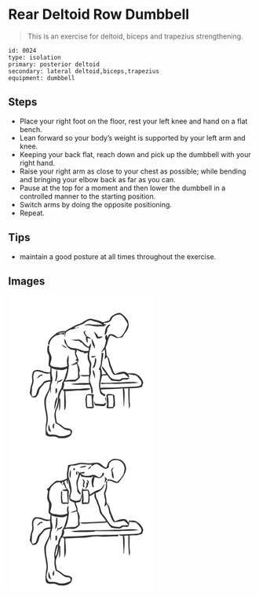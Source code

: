 # Rear Deltoid Row Dumbbell
> This is an exercise for deltoid, biceps and trapezius strengthening.

``` 
id: 0024 
type: isolation 
primary: posterior deltoid 
secondary: lateral deltoid,biceps,trapezius 
equipment: dumbbell 
``` 

## Steps

 - Place your right foot on the floor, rest your left knee and hand on a flat bench.
 - Lean forward so your body’s weight is supported by your left arm and knee.
 - Keeping your back flat, reach down and pick up the dumbbell with your right hand.
 - Raise your right arm as close to your chest as possible; while bending and bringing your elbow back as far as you can.
 - Pause at the top for a moment and then lower the dumbbell in a controlled manner to the starting position.
 - Switch arms by doing the opposite positioning.
 - Repeat.

## Tips

 - maintain a good posture at all times throughout the exercise.

## Images

<svg width="296" height="300" viewBox="0 0 222 225" xmlns="http://www.w3.org/2000/svg">
  <g fill="#FFF">
    <path d="M0 0h222v225H0V0m157.37 32.27c-1.49 1.67-1.81 4.09-3.31 5.74-3.15.83-6.29 1.74-9.34 2.91-5.48-3.19-11.88-3.99-17.92-5.6-5.78-.59-10.08 4.06-14.89 6.44-3.58 2.1-7.84 2.5-11.36 4.7-4.41 2.67-9.28 4.59-13.42 7.71-4.41.15-9.26-.07-12.88 2.92-5.57 4.48-12.95 8.8-13.35 16.8.73.62 1.46 1.24 2.18 1.88-.41-6.7 4.67-11.56 9.83-14.83 2.48-.66 5.1-.97 7.3-2.43 1.61.4 3.22.81 4.83 1.23.2-.85.59-2.54.78-3.39-3.2 1.07-6.51 1.83-9.88 1.13 3.39-1.22 7-1.23 10.55-1.39l-.53 8.44 1.52-5.73c.06-4.48 4.82-5.31 7.88-7.1 3.57.35 6.67-1.59 9.84-2.87-1.66-.11-3.33-.21-5-.28 4.6-1.91 9.35-3.4 13.98-5.21 3.27-1.7 5.75-4.87 9.58-5.48 2.82-1.14 5.38 1.03 8.08 1.55 4.44.95 8.84 2.39 12.43 5.28-6.32-.69-12.75.45-18.98-1-3.39-.83-6.75.6-9.93 1.62 3.83.34 7.77-.61 11.52.46 5.88 1.96 12.15 1.01 18.22 1.07 2.3.14 3.62-1.84 4.95-3.36-.9.08-2.71.24-3.61.33l-.21-2.16c4.07-.55 9.74-.41 11.43-5.05 2.04-5.1 7.88-8.34 13.28-7.68 4.92 1.65 6.87 6.78 9.74 10.62.87 1.63 2.44 3.47 1.6 5.42-1.74 4.75-3.49 9.57-6.57 13.64-1.55 2.82-4.57 4.76-7.74 5.08-2.63-.83-4.57-2.91-6.95-4.19-1.74-.41-3.51-.58-5.27-.85-1.01.79-2.02 1.59-3.03 2.38-.02.87-.04 2.6-.06 3.47-.95-1.7-1.87-3.41-2.75-5.14-2.43 2.47-2.02 6.38-.28 9.13-.63 3.15-1.34 6.3-2.32 9.36-1.52 3.11-3.81 5.77-5.14 8.97 1.95-1.36 3.49-3.17 5.03-4.96 1.7 5.11.86 10.38-.03 15.53 1.31-1.13 2.48-2.4 3.78-3.54 2.66 4.27 2.38 9.41 3.9 14.03 2.36 4.33 2.94 9.62 6.66 13.14 5.24-.3 10.34-1.14 15.48-2.14 2.48 2.08 5.07 4.04 7.32 6.39 1.12-1.98-.07-3.7-1.09-5.38 3.83 1.02 7.77 1.32 11.7 1.75 2.66 1.42 4.3 4.07 6.2 6.3 1.29 1.8 3.06 3.74 2.44 6.14.1 2.86-3.11 4.29-5.53 4.46-8.97.76-17.98.98-26.97 1.28-10.04 1.22-20.18.33-30.26.94-.83-6.07 1.12-11.95 2.45-17.78.56-.46 1.13-.91 1.69-1.36 2.05.55 4.13.11 6.14-.3 2.19 2.84 4.29 5.75 6.69 8.42 3.74.4 7.49.74 11.23 1.14 3.06.65 4.89-3.05 7.91-2.72 3.1.15 6.77.67 8.49-2.68-3.52.34-7.04.38-10.57.48-2.2.11-3.54 2.78-5.77 2.51-4.14-.6-8.81-.18-12.22-3.04-4.96-5.76-8.31-12.72-13.79-18.07-.07 5.07 4.37 8.27 6.72 12.33-2.23.24-4.47.44-6.68.8.24-3.52-.25-7.05-1.62-10.3.54-1.71 1.47-3.31 1.64-5.12.54-5.84 2.24-11.52 2.3-17.42-.86-.01-1.71-.03-2.56-.04-.09 4.86-.86 9.67-1.14 14.52-.07 3.51-1.79 6.67-3.03 9.87-.26 1.16.61 1.71 1.6 2.13.63 5.61.18 11.27-.97 16.79-1.31 5.68-.16 11.49 1.17 17.05.73 2.92 4.15 3.66 6.24 5.4 1.94 1.42 2.3-3.16.18-3.08-3.24-.87-4.7-4.04-5.82-6.89 11.36-.75 22.77-.54 34.1-1.8.61 8.54.69 17.11 1.28 25.65-.4.78-.79 1.57-1.19 2.35l1.85-1.61c.13-8.76 1.99-17.67-.11-26.31 2.21-.1 4.43-.2 6.65-.32-.32 10.46.27 20.94 1.13 31.36.67-1.83 1.5-3.71 1.33-5.69-1.07-8.54-.47-17.15-.63-25.72 6.42-.07 12.98.01 19.1-2.24.64-2.12 1.14-4.28 1.88-6.37-1.81-6.16-6.6-11.44-12.68-13.57-3.77-.77-7.67-.34-11.5-.37-2.11-1.69-4.62-3.06-7.43-2.5-3.95.75-8.02 1.55-11.6 3.48-2.82-3.36-3.57-7.77-5.52-11.6-1.65-3.52-2.3-7.38-3.37-11.09-.94-2.14-2.73-3.77-4.07-5.66.02-4.13-.61-8.23-1.42-12.27 3.42-5.76 3-13.01 7.24-18.4 3.38.28 6.05 2.42 9.01 3.81 3.23.43 6.47-.39 9.61-1.11 2.93-5.99 8.8-10.69 9.42-17.63 0-2.43-.41-4.89-.96-7.24-3.08-4.88-6.9-9.63-12.28-12.02-5.23-.46-9.62 2.77-13.55 5.75m-5.96 14.15c-3.93 3.67-2.97 9.51-4.32 14.26.49-.5 1.47-1.52 1.96-2.03 2-2.19 2.41-5.16 2.3-8.01 1.54-2.26 3.33-4.33 4.95-6.53-1.97-.04-3.67.85-4.89 2.31m-45.17 1.83c.14 3.38 2.93-1.63 0 0m8.86 6.56c.29 2.79 1.5 5.31 3.61 7.17-.06 3.64.25 7.54 2.58 10.51.29-2.69.17-5.4-.07-8.08 1.84.71 3.75 1.27 5.75 1.27-2.02-1.44-4.24-2.56-6.52-3.54.61-.59 1.24-1.17 1.87-1.75l-2.98 2.21 1.06-4.04c-.42.72-.83 1.45-1.26 2.17-.72-1.64-1.51-3.25-2.37-4.83.94-.64 1.87-1.28 2.81-1.92-1.5.26-2.99.54-4.48.83m15.89-.08c1.43 3.57 2.62 7.33 4.83 10.52 3.08.52 6.48-.35 8.69-2.63-2.21-.47-4.42-.29-6.47.65-1.7-3.34-4.01-6.31-7.05-8.54M95.03 66.62c4.07 1.81 8.45 2.74 12.92 2.18.96.85 1.91 1.72 2.86 2.59.46.12 1.36.34 1.82.46 2.76 3.72 6.18 7.3 10.97 8.14-.31 1.5-.63 3.01-.93 4.52-2.52-.08-5.05.31-7.55-.05-5.21-1.96-10.48-4.14-16.11-4.4-2.62 0-5.07-1.09-7.03-2.79-3.82-2.69-2.59-8.39-6.35-11.23.22 2.51.04 5.4 1.67 7.53 2.07 2.65 3.52 5.98 6.6 7.64 2.45 2.02 5.81 1.42 8.67 2.37-1.75 4.43.52 8.68 2.31 12.65-.73.94-1.45 1.89-2.18 2.83 1 .24 3 .73 4 .97-3.51 2.78-7.62 4.59-11.72 6.3 3.43.1 6.86-.63 9.9-2.24 2.19 6.95 2.15 14.23 1.84 21.44-1.71 1.26-3.41 2.97-5.72 2.85-4.67.08-9.4-.05-13.97 1.14 4.31-6.69 4.58-14.88 5.74-22.51-1.4-5.24.31-10.63-.74-15.9-2.65 5.02-2.88 10.9-1.41 16.31a23.991 23.991 0 0 1-15.53 1.92c-3.75-.82-9.17-.06-10.98-4.3.64-3.7 2.49-7.23 2.09-11.07-.49-3.28-2.66-5.99-3.42-9.19-.76-2.66-.4-5.46-.02-8.15-1.12-.42-2.27-.74-3.42-1.07l1.15.57c-.97 4.22-1.62 8.9.58 12.86 3.04 5.44.25 11.69.6 17.5.78 1.3 1.99 2.27 3.06 3.33-.31 2.54-.58 5.08-.87 7.62-3.7-.54-7.58-.41-10.98-2.19-4.41-1.74-10.44-3.26-14.33.25-2.82 3.89-2.23 9.03-1.82 13.53.35 3.16-1.15 6.05-1.99 8.99-1.18 3.6-.98 7.45-1.88 11.1 1.34 2.21 2.71 4.41 4.12 6.58 1.66-.13 3.32-.22 4.98-.24 2.52-2.19 4.4-5.04 4.93-8.38.68-5.61 5.61-8.96 8.61-13.3 2.83-1.57 5.87-2.76 9.16-2.61a71.1 71.1 0 0 0-2.08 10.73c-2.1 5.53-5.92 10.32-7.19 16.19-1.72 13.04 5.51 25.86 2.24 38.82-.66 5.11-.53 10.3-.24 15.44 5.09 5.49 13.28.34 18.81 4.95 7.09 1.09 15.6.97 20.41-5.25.33-2.36 2.29-5.78-.49-7.37-3.31-2.91-8.32-1.34-11.66-4.11-3.14-2.52-6.42-4.89-10.08-6.63-1.11-6.07-2.69-12.24-1-18.37 2.94-4.73 4.09-10.21 4.2-15.72.23 4.1.14 8.21.29 12.32-.13 1.39-.23 2.79-.27 4.18 3.41-5.74 1.39-12.72 2.09-19.04l-1.54.17c-.01-4.54 1.64-8.91 3.33-13.07.49-.15 1.46-.47 1.95-.63 1.26-3.81 3.07-7.72 1.41-11.75 5.28-1.63 10.92-.38 16.33-.97 3.56-.42 5.85-3.48 8.23-5.83-.03-.85-.1-2.57-.13-3.43-1.13-2.28-.73-4.8.13-7.1-.14-4.05-1.79-7.77-3.67-11.28.65-1.52 1.31-3.03 1.99-4.53-1.4-3.65-2.77-7.31-4.24-10.93.62-1.7 1.2-3.42 1.74-5.15 2.92 1.92 6.09 3.48 9.64 3.68l1.83 1.92c1.71-.45 3.4-.92 5.1-1.39-.42 4.26-1.02 8.83.91 12.84.83 2.26 2.74 4.42 1.83 6.97-1.4 4.71-.64 9.59-.56 14.41-4.81-.03-9.63.02-14.44.3 4.15 2.84 9.27 1.77 13.94 1.49-.38 3.48-.08 6.98.33 10.45-9.39-.01-18.8.13-28.12 1.42 4.58 1.81 9.54 1.04 14.34 1.23 4.65.11 9.33.29 13.94-.44 1.75 2.8 2.72 5.95 2.74 9.27.4 1.63-.08 4.55 2.14 4.89 1.74-6.85-2.29-13.48-4.17-19.92-.42-5.4 2.71-10.53 1.6-15.94-.46-3.7 1.14-7.31.74-11.01-.92-2.63-2.85-4.91-2.92-7.81-1.47-7.68 2.2-14.92 2.89-22.44-1.58 1.61-2.81 3.5-3.91 5.46-6.09-2.27-8.47-9.25-14.67-11.31-4.46.01-8.97.95-13.37-.26m32.78-.78c-.61 5.35 1.34 10.91 4.79 14.98.3-5.43-2.44-10.3-4.79-14.98m-46.19 8.93c2.16 2.86 5.12 5.03 8.79 5.35-2.94-1.77-5.48-4.25-8.79-5.35m45.7 19.61c2.59.44 5.06-.45 7.26-1.75-2.39-.22-4.79-.17-7.16-.47-.03.55-.07 1.66-.1 2.22m.95 16.98c1.22-.66 2.44-1.33 3.64-2.03 1.53-3.99 3.22-8.18 2.75-12.55-.42-.42-1.25-1.27-1.67-1.7-.77 5.66-1.31 11.48-4.72 16.28m1.2 1.51c-1.21 4.98 2.05 9.32 3 14.04.57-4.93-.19-9.87-3-14.04m12.38 20.02l.03 2.33c10.63-1.23 21.39.13 32.05-.74 8.54-.62 17.23 0 25.65-1.56-12.03-2.41-24.27-.19-36.4-.09-7.09.23-14.27 1.09-21.33.06m-35.86 9.66c-7.31.28-14.63.57-21.95.27.01.78.02 1.57.05 2.35.38.32 1.15.94 1.53 1.26.03 9.52-.17 19.04.16 28.56.5-.64 1.01-1.28 1.52-1.92 1.9-9.05-.04-18.16.11-27.27 8.22.29 16.35-1.35 24.56-.88 4.8-.69 10.38.5 14.26-3.12-6.74-1.41-13.48.89-20.24.75m44.92 8.03c-.3.95-.59 1.9-.88 2.86.99 4.08.47 8.32 1.18 12.44-.65 1.98-.83 4.07-.68 6.14 3.25.01 6.5.02 9.75 0 .97-1.28 1.94-2.57 2.93-3.85.19-5.43-.52-10.83-.88-16.24-3.45-2.04-7.59-1.75-11.42-1.35m-30.69.46c-3.35 4.66-1.87 10.68-1.53 15.97.06 1.97.58 5.27 3.24 5.02 2.85-.32 6.62 1.02 8.84-1.02-.01-4.32-.8-8.67-.98-13.01.37-2.35.89-4.69.91-7.09-3.45-.2-7.22-1.24-10.48.13m28.06 3.96c-.48 2.74.93 5.33 1.74 7.86-.45-2.48.32-5.99-1.74-7.86m-17.31 5.36c.45 2.61-.07 7.11 3.52 7.59 3.88.17 7.75.98 11.63.75 2.82-.22 2.89-3.93 4.24-5.73-2.23.94-4.18 3.23-6.81 2.82-3.53-.37-7.1-.4-10.6-.99-.75-1.44-1.31-2.96-1.98-4.44z"/>
    <path d="M80.97 113.63c3.27.37 6.21-1.19 9.08-2.49-.34 5.15-2.45 9.9-3.79 14.82-.67 2.9-2.82 5.11-3.82 7.84-.45 3.18-.38 6.62-2.38 9.33-2.69 3.81-4.25 8.49-3.87 13.17-.21 6.28-1.46 12.56-4.04 18.31l-.31-.58c-.31 3.62-1.72 7.18-1.18 10.85.43 3.42 1.25 6.77 1.87 10.16 4.85 1.98 8.55 5.75 12.81 8.65 2.8 2.08 6.44 1.5 9.62 2.53.12 1.13.37 3.4.49 4.54-6.16 3.54-14.19 5.67-20.89 2.34-3.81-1.18-7.89-.89-11.83-.86-2.55-2.03-3.99-5.1-4.39-8.29.1-2.65.91-5.2 1.36-7.8 3.3-12.97-4.3-25.76-1.7-38.77 1.58-5.08 4.01-9.85 6.34-14.62.06 2.22.23 4.44.52 6.64 1.06-2.68.23-5.57.26-8.36-.51-5.57 3.82-10.48 2.26-16.09-1.36-4.67-1.17-9.54-1.31-14.34 4.67 2.15 9.85 2.63 14.9 3.02m-7.36-.27c-.84 5.73-.21 11.64-2.08 17.23l1.65.16c1.03-3.15 2.07-6.38 1.98-9.74-.04-2.61.44-5.58-1.55-7.65m2.92 17.29c-.14-.42-.43-1.27-.57-1.69-.67 2.45-1.37 4.89-1.79 7.4.87-1.55 1.63-3.17 2.56-4.69 3.08.94 5.03-1.84 6.64-3.9-2.4.68-4.58 1.88-6.84 2.88m-4.23 11.19c-.13 2.64-.04 5.28.25 7.9 2.98-1.84 2.34-5.2 1.94-8.16-.55.07-1.64.2-2.19.26m-1.84 31.57c1.38-1.46 1.64-3.44 2.09-5.28.83-4.65 2.92-9.03 2.94-13.81-4.53 5.08-4.64 12.66-5.03 19.09m-1.16 30.06c.88-2.83 1.16-5.8.98-8.75-2.6 2.27-3.44 6.03-.98 8.75m-7.44-6.89c-.38 2.66-.67 5.39-.33 8.09.34 2.25 2.88 2.77 4.56 3.7-2.66-3.49-2.37-7.98-4.23-11.79z"/>
    <path d="M40.14 116.69c7.98-3.94 15.63 5.15 23.68 1.79.24 3.52.66 7.03.84 10.56-3.73-.22-7.33.7-10.5 2.64-2.07 4.25-6.4 6.69-8.81 10.67-1.47 3.23-1.8 6.87-3.47 10.04-1.51.62-3.03 1.24-4.54 1.87-2.99-4.3-.45-9.3-1.04-14.05 1.12-4.33 3.28-8.65 2.26-13.25-.92-3.54.24-7.02 1.58-10.27m3.65 10.13c2.2-1.3 4.21-2.88 6.07-4.62.64.01 1.91.05 2.55.07-.02-.45-.07-1.37-.1-1.83-4.1-.19-6.77 3.09-8.52 6.38zM120.85 152.02c2.15.08 4.29.2 6.44.33.14 2.4.34 4.81.59 7.2-.23 3.51.37 6.97.98 10.41-2.65.02-5.29.03-7.93.11-.65-5.99-1.23-12.07-.08-18.05zM152.2 152.44c2.55-.15 5.1-.32 7.65-.44 1.2 5.94 1.34 12.1.32 18.07-2.31-.06-4.62-.09-6.93-.08.21-5.87.43-11.81-1.04-17.55z"/>
  </g>
  <g fill="#333">
    <path d="M157.37 32.27c3.93-2.98 8.32-6.21 13.55-5.75 5.38 2.39 9.2 7.14 12.28 12.02.55 2.35.96 4.81.96 7.24-.62 6.94-6.49 11.64-9.42 17.63-3.14.72-6.38 1.54-9.61 1.11-2.96-1.39-5.63-3.53-9.01-3.81-4.24 5.39-3.82 12.64-7.24 18.4.81 4.04 1.44 8.14 1.42 12.27 1.34 1.89 3.13 3.52 4.07 5.66 1.07 3.71 1.72 7.57 3.37 11.09 1.95 3.83 2.7 8.24 5.52 11.6 3.58-1.93 7.65-2.73 11.6-3.48 2.81-.56 5.32.81 7.43 2.5 3.83.03 7.73-.4 11.5.37 6.08 2.13 10.87 7.41 12.68 13.57-.74 2.09-1.24 4.25-1.88 6.37-6.12 2.25-12.68 2.17-19.1 2.24.16 8.57-.44 17.18.63 25.72.17 1.98-.66 3.86-1.33 5.69-.86-10.42-1.45-20.9-1.13-31.36-2.22.12-4.44.22-6.65.32 2.1 8.64.24 17.55.11 26.31l-1.85 1.61c.4-.78.79-1.57 1.19-2.35-.59-8.54-.67-17.11-1.28-25.65-11.33 1.26-22.74 1.05-34.1 1.8 1.12 2.85 2.58 6.02 5.82 6.89 2.12-.08 1.76 4.5-.18 3.08-2.09-1.74-5.51-2.48-6.24-5.4-1.33-5.56-2.48-11.37-1.17-17.05 1.15-5.52 1.6-11.18.97-16.79-.99-.42-1.86-.97-1.6-2.13 1.24-3.2 2.96-6.36 3.03-9.87.28-4.85 1.05-9.66 1.14-14.52.85.01 1.7.03 2.56.04-.06 5.9-1.76 11.58-2.3 17.42-.17 1.81-1.1 3.41-1.64 5.12 1.37 3.25 1.86 6.78 1.62 10.3 2.21-.36 4.45-.56 6.68-.8-2.35-4.06-6.79-7.26-6.72-12.33 5.48 5.35 8.83 12.31 13.79 18.07 3.41 2.86 8.08 2.44 12.22 3.04 2.23.27 3.57-2.4 5.77-2.51 3.53-.1 7.05-.14 10.57-.48-1.72 3.35-5.39 2.83-8.49 2.68-3.02-.33-4.85 3.37-7.91 2.72-3.74-.4-7.49-.74-11.23-1.14-2.4-2.67-4.5-5.58-6.69-8.42-2.01.41-4.09.85-6.14.3-.56.45-1.13.9-1.69 1.36-1.33 5.83-3.28 11.71-2.45 17.78 10.08-.61 20.22.28 30.26-.94 8.99-.3 18-.52 26.97-1.28 2.42-.17 5.63-1.6 5.53-4.46.62-2.4-1.15-4.34-2.44-6.14-1.9-2.23-3.54-4.88-6.2-6.3-3.93-.43-7.87-.73-11.7-1.75 1.02 1.68 2.21 3.4 1.09 5.38-2.25-2.35-4.84-4.31-7.32-6.39-5.14 1-10.24 1.84-15.48 2.14-3.72-3.52-4.3-8.81-6.66-13.14-1.52-4.62-1.24-9.76-3.9-14.03-1.3 1.14-2.47 2.41-3.78 3.54.89-5.15 1.73-10.42.03-15.53-1.54 1.79-3.08 3.6-5.03 4.96 1.33-3.2 3.62-5.86 5.14-8.97.98-3.06 1.69-6.21 2.32-9.36-1.74-2.75-2.15-6.66.28-9.13.88 1.73 1.8 3.44 2.75 5.14.02-.87.04-2.6.06-3.47 1.01-.79 2.02-1.59 3.03-2.38 1.76.27 3.53.44 5.27.85 2.38 1.28 4.32 3.36 6.95 4.19 3.17-.32 6.19-2.26 7.74-5.08 3.08-4.07 4.83-8.89 6.57-13.64.84-1.95-.73-3.79-1.6-5.42-2.87-3.84-4.82-8.97-9.74-10.62-5.4-.66-11.24 2.58-13.28 7.68-1.69 4.64-7.36 4.5-11.43 5.05l.21 2.16c.9-.09 2.71-.25 3.61-.33-1.33 1.52-2.65 3.5-4.95 3.36-6.07-.06-12.34.89-18.22-1.07-3.75-1.07-7.69-.12-11.52-.46 3.18-1.02 6.54-2.45 9.93-1.62 6.23 1.45 12.66.31 18.98 1-3.59-2.89-7.99-4.33-12.43-5.28-2.7-.52-5.26-2.69-8.08-1.55-3.83.61-6.31 3.78-9.58 5.48-4.63 1.81-9.38 3.3-13.98 5.21 1.67.07 3.34.17 5 .28-3.17 1.28-6.27 3.22-9.84 2.87-3.06 1.79-7.82 2.62-7.88 7.1l-1.52 5.73.53-8.44c-3.55.16-7.16.17-10.55 1.39 3.37.7 6.68-.06 9.88-1.13-.19.85-.58 2.54-.78 3.39-1.61-.42-3.22-.83-4.83-1.23-2.2 1.46-4.82 1.77-7.3 2.43-5.16 3.27-10.24 8.13-9.83 14.83-.72-.64-1.45-1.26-2.18-1.88.4-8 7.78-12.32 13.35-16.8 3.62-2.99 8.47-2.77 12.88-2.92 4.14-3.12 9.01-5.04 13.42-7.71 3.52-2.2 7.78-2.6 11.36-4.7 4.81-2.38 9.11-7.03 14.89-6.44 6.04 1.61 12.44 2.41 17.92 5.6 3.05-1.17 6.19-2.08 9.34-2.91 1.5-1.65 1.82-4.07 3.31-5.74z"/>
    <path d="M151.41 46.42c1.22-1.46 2.92-2.35 4.89-2.31-1.62 2.2-3.41 4.27-4.95 6.53.11 2.85-.3 5.82-2.3 8.01-.49.51-1.47 1.53-1.96 2.03 1.35-4.75.39-10.59 4.32-14.26zM106.24 48.25c2.93-1.63.14 3.38 0 0zM115.1 54.81c1.49-.29 2.98-.57 4.48-.83-.94.64-1.87 1.28-2.81 1.92.86 1.58 1.65 3.19 2.37 4.83.43-.72.84-1.45 1.26-2.17l-1.06 4.04 2.98-2.21c-.63.58-1.26 1.16-1.87 1.75 2.28.98 4.5 2.1 6.52 3.54-2 0-3.91-.56-5.75-1.27.24 2.68.36 5.39.07 8.08-2.33-2.97-2.64-6.87-2.58-10.51-2.11-1.86-3.32-4.38-3.61-7.17zM130.99 54.73c3.04 2.23 5.35 5.2 7.05 8.54 2.05-.94 4.26-1.12 6.47-.65-2.21 2.28-5.61 3.15-8.69 2.63-2.21-3.19-3.4-6.95-4.83-10.52z"/>
    <path d="M95.03 66.62c4.4 1.21 8.91.27 13.37.26 6.2 2.06 8.58 9.04 14.67 11.31 1.1-1.96 2.33-3.85 3.91-5.46-.69 7.52-4.36 14.76-2.89 22.44.07 2.9 2 5.18 2.92 7.81.4 3.7-1.2 7.31-.74 11.01 1.11 5.41-2.02 10.54-1.6 15.94 1.88 6.44 5.91 13.07 4.17 19.92-2.22-.34-1.74-3.26-2.14-4.89-.02-3.32-.99-6.47-2.74-9.27-4.61.73-9.29.55-13.94.44-4.8-.19-9.76.58-14.34-1.23 9.32-1.29 18.73-1.43 28.12-1.42-.41-3.47-.71-6.97-.33-10.45-4.67.28-9.79 1.35-13.94-1.49 4.81-.28 9.63-.33 14.44-.3-.08-4.82-.84-9.7.56-14.41.91-2.55-1-4.71-1.83-6.97-1.93-4.01-1.33-8.58-.91-12.84-1.7.47-3.39.94-5.1 1.39l-1.83-1.92c-3.55-.2-6.72-1.76-9.64-3.68-.54 1.73-1.12 3.45-1.74 5.15 1.47 3.62 2.84 7.28 4.24 10.93-.68 1.5-1.34 3.01-1.99 4.53 1.88 3.51 3.53 7.23 3.67 11.28-.86 2.3-1.26 4.82-.13 7.1.03.86.1 2.58.13 3.43-2.38 2.35-4.67 5.41-8.23 5.83-5.41.59-11.05-.66-16.33.97 1.66 4.03-.15 7.94-1.41 11.75-.49.16-1.46.48-1.95.63-1.69 4.16-3.34 8.53-3.33 13.07l1.54-.17c-.7 6.32 1.32 13.3-2.09 19.04.04-1.39.14-2.79.27-4.18-.15-4.11-.06-8.22-.29-12.32-.11 5.51-1.26 10.99-4.2 15.72-1.69 6.13-.11 12.3 1 18.37 3.66 1.74 6.94 4.11 10.08 6.63 3.34 2.77 8.35 1.2 11.66 4.11 2.78 1.59.82 5.01.49 7.37-4.81 6.22-13.32 6.34-20.41 5.25-5.53-4.61-13.72.54-18.81-4.95-.29-5.14-.42-10.33.24-15.44 3.27-12.96-3.96-25.78-2.24-38.82 1.27-5.87 5.09-10.66 7.19-16.19a71.1 71.1 0 0 1 2.08-10.73c-3.29-.15-6.33 1.04-9.16 2.61-3 4.34-7.93 7.69-8.61 13.3-.53 3.34-2.41 6.19-4.93 8.38-1.66.02-3.32.11-4.98.24-1.41-2.17-2.78-4.37-4.12-6.58.9-3.65.7-7.5 1.88-11.1.84-2.94 2.34-5.83 1.99-8.99-.41-4.5-1-9.64 1.82-13.53 3.89-3.51 9.92-1.99 14.33-.25 3.4 1.78 7.28 1.65 10.98 2.19.29-2.54.56-5.08.87-7.62-1.07-1.06-2.28-2.03-3.06-3.33-.35-5.81 2.44-12.06-.6-17.5-2.2-3.96-1.55-8.64-.58-12.86l-1.15-.57c1.15.33 2.3.65 3.42 1.07-.38 2.69-.74 5.49.02 8.15.76 3.2 2.93 5.91 3.42 9.19.4 3.84-1.45 7.37-2.09 11.07 1.81 4.24 7.23 3.48 10.98 4.3 5.26 1.11 10.71.44 15.53-1.92-1.47-5.41-1.24-11.29 1.41-16.31 1.05 5.27-.66 10.66.74 15.9-1.16 7.63-1.43 15.82-5.74 22.51 4.57-1.19 9.3-1.06 13.97-1.14 2.31.12 4.01-1.59 5.72-2.85.31-7.21.35-14.49-1.84-21.44-3.04 1.61-6.47 2.34-9.9 2.24 4.1-1.71 8.21-3.52 11.72-6.3-1-.24-3-.73-4-.97.73-.94 1.45-1.89 2.18-2.83-1.79-3.97-4.06-8.22-2.31-12.65-2.86-.95-6.22-.35-8.67-2.37-3.08-1.66-4.53-4.99-6.6-7.64-1.63-2.13-1.45-5.02-1.67-7.53 3.76 2.84 2.53 8.54 6.35 11.23 1.96 1.7 4.41 2.79 7.03 2.79 5.63.26 10.9 2.44 16.11 4.4 2.5.36 5.03-.03 7.55.05.3-1.51.62-3.02.93-4.52-4.79-.84-8.21-4.42-10.97-8.14-.46-.12-1.36-.34-1.82-.46-.95-.87-1.9-1.74-2.86-2.59-4.47.56-8.85-.37-12.92-2.18m-14.06 47.01c-5.05-.39-10.23-.87-14.9-3.02.14 4.8-.05 9.67 1.31 14.34 1.56 5.61-2.77 10.52-2.26 16.09-.03 2.79.8 5.68-.26 8.36-.29-2.2-.46-4.42-.52-6.64-2.33 4.77-4.76 9.54-6.34 14.62-2.6 13.01 5 25.8 1.7 38.77-.45 2.6-1.26 5.15-1.36 7.8.4 3.19 1.84 6.26 4.39 8.29 3.94-.03 8.02-.32 11.83.86 6.7 3.33 14.73 1.2 20.89-2.34-.12-1.14-.37-3.41-.49-4.54-3.18-1.03-6.82-.45-9.62-2.53-4.26-2.9-7.96-6.67-12.81-8.65-.62-3.39-1.44-6.74-1.87-10.16-.54-3.67.87-7.23 1.18-10.85l.31.58c2.58-5.75 3.83-12.03 4.04-18.31-.38-4.68 1.18-9.36 3.87-13.17 2-2.71 1.93-6.15 2.38-9.33 1-2.73 3.15-4.94 3.82-7.84 1.34-4.92 3.45-9.67 3.79-14.82-2.87 1.3-5.81 2.86-9.08 2.49m-40.83 3.06c-1.34 3.25-2.5 6.73-1.58 10.27 1.02 4.6-1.14 8.92-2.26 13.25.59 4.75-1.95 9.75 1.04 14.05 1.51-.63 3.03-1.25 4.54-1.87 1.67-3.17 2-6.81 3.47-10.04 2.41-3.98 6.74-6.42 8.81-10.67 3.17-1.94 6.77-2.86 10.5-2.64-.18-3.53-.6-7.04-.84-10.56-8.05 3.36-15.7-5.73-23.68-1.79zM127.81 65.84c2.35 4.68 5.09 9.55 4.79 14.98-3.45-4.07-5.4-9.63-4.79-14.98z"/>
    <path d="M81.62 74.77c3.31 1.1 5.85 3.58 8.79 5.35-3.67-.32-6.63-2.49-8.79-5.35zM127.32 94.38c.03-.56.07-1.67.1-2.22 2.37.3 4.77.25 7.16.47-2.2 1.3-4.67 2.19-7.26 1.75zM128.27 111.36c3.41-4.8 3.95-10.62 4.72-16.28.42.43 1.25 1.28 1.67 1.7.47 4.37-1.22 8.56-2.75 12.55-1.2.7-2.42 1.37-3.64 2.03zM129.47 112.87c2.81 4.17 3.57 9.11 3 14.04-.95-4.72-4.21-9.06-3-14.04zM73.61 113.36c1.99 2.07 1.51 5.04 1.55 7.65.09 3.36-.95 6.59-1.98 9.74l-1.65-.16c1.87-5.59 1.24-11.5 2.08-17.23zM43.79 126.82c1.75-3.29 4.42-6.57 8.52-6.38.03.46.08 1.38.1 1.83-.64-.02-1.91-.06-2.55-.07-1.86 1.74-3.87 3.32-6.07 4.62zM76.53 130.65c2.26-1 4.44-2.2 6.84-2.88-1.61 2.06-3.56 4.84-6.64 3.9-.93 1.52-1.69 3.14-2.56 4.69.42-2.51 1.12-4.95 1.79-7.4.14.42.43 1.27.57 1.69zM141.85 132.89c7.06 1.03 14.24.17 21.33-.06 12.13-.1 24.37-2.32 36.4.09-8.42 1.56-17.11.94-25.65 1.56-10.66.87-21.42-.49-32.05.74l-.03-2.33zM72.3 141.84c.55-.06 1.64-.19 2.19-.26.4 2.96 1.04 6.32-1.94 8.16a49.61 49.61 0 0 1-.25-7.9zM105.99 142.55c6.76.14 13.5-2.16 20.24-.75-3.88 3.62-9.46 2.43-14.26 3.12-8.21-.47-16.34 1.17-24.56.88-.15 9.11 1.79 18.22-.11 27.27-.51.64-1.02 1.28-1.52 1.92-.33-9.52-.13-19.04-.16-28.56-.38-.32-1.15-.94-1.53-1.26-.03-.78-.04-1.57-.05-2.35 7.32.3 14.64.01 21.95-.27zM150.91 150.58c3.83-.4 7.97-.69 11.42 1.35.36 5.41 1.07 10.81.88 16.24-.99 1.28-1.96 2.57-2.93 3.85-3.25.02-6.5.01-9.75 0-.15-2.07.03-4.16.68-6.14-.71-4.12-.19-8.36-1.18-12.44.29-.96.58-1.91.88-2.86m1.29 1.86c1.47 5.74 1.25 11.68 1.04 17.55 2.31-.01 4.62.02 6.93.08 1.02-5.97.88-12.13-.32-18.07-2.55.12-5.1.29-7.65.44zM120.22 151.04c3.26-1.37 7.03-.33 10.48-.13-.02 2.4-.54 4.74-.91 7.09.18 4.34.97 8.69.98 13.01-2.22 2.04-5.99.7-8.84 1.02-2.66.25-3.18-3.05-3.24-5.02-.34-5.29-1.82-11.31 1.53-15.97m.63.98c-1.15 5.98-.57 12.06.08 18.05 2.64-.08 5.28-.09 7.93-.11-.61-3.44-1.21-6.9-.98-10.41-.25-2.39-.45-4.8-.59-7.2-2.15-.13-4.29-.25-6.44-.33zM148.28 155c2.06 1.87 1.29 5.38 1.74 7.86-.81-2.53-2.22-5.12-1.74-7.86zM70.46 173.41c.39-6.43.5-14.01 5.03-19.09-.02 4.78-2.11 9.16-2.94 13.81-.45 1.84-.71 3.82-2.09 5.28z"/>
    <path d="M130.97 160.36c.67 1.48 1.23 3 1.98 4.44 3.5.59 7.07.62 10.6.99 2.63.41 4.58-1.88 6.81-2.82-1.35 1.8-1.42 5.51-4.24 5.73-3.88.23-7.75-.58-11.63-.75-3.59-.48-3.07-4.98-3.52-7.59zM69.3 203.47c-2.46-2.72-1.62-6.48.98-8.75.18 2.95-.1 5.92-.98 8.75zM61.86 196.58c1.86 3.81 1.57 8.3 4.23 11.79-1.68-.93-4.22-1.45-4.56-3.7-.34-2.7-.05-5.43.33-8.09z"/>
  </g>
</svg>

<svg width="296" height="300" viewBox="0 0 222 225" xmlns="http://www.w3.org/2000/svg">
  <g fill="#FFF">
    <path d="M0 0h222v225H0V0m154.89 27.92c-3.23 2.5-2.96 7.02-5.32 10.11-3.32-1.34-5.68-4.02-8.49-6.1-3.41-2.91-8.15-1.46-12.17-1.22-7.07 1.46-14.27-1.43-21.32.09-5.17 1.62-10.54 2.49-15.93 2.95-.96 4.2-.87 8.56-1.99 12.73.19 2.61.16 5.22.11 7.83-3.78 1.74-7.72 3.79-12.01 3.51-1.99.08-4.28-.45-5.92 1.02-3.7 2.99-7.41 6.07-10.15 10.01-.91.3-1.68.8-2.32 1.49-.53 1.33 1.01 2.21 1.58 3.2-.55 3.83-1.81 7.64-1.28 11.55.53 3.09 2.88 5.68 2.77 8.9.2 4.21-1 8.34-.78 12.54.77 1.29 1.99 2.24 3.06 3.29-.32 2.53-.6 5.06-.9 7.59-3.7-.5-7.57-.43-10.97-2.17-3.49-1.84-7.47-1.65-11.28-1.84-5.32 2.24-5.65 8.74-5.01 13.68.52 3.04-.05 6.09-1.19 8.92-1.71 4.19-1.59 8.76-2.52 13.13 1.36 2.25 2.75 4.48 4.17 6.69 2.05-.49 4.64.21 6.17-1.56 3.39-2.73 3.37-7.41 4.91-11.13 2.01-3.48 5.13-6.13 7.45-9.38 2.81-1.56 5.84-2.69 9.11-2.58-.96 3.52-1.72 7.08-2.1 10.71-2.21 5.8-6.29 10.84-7.36 17.08-.7 10.81 3.24 21.23 3.4 31.98-1.12 6.9-2.41 13.96-1.12 20.95 2.37 4.15 7.53 3.22 11.52 3.22 2.56-.27 4.8 1.07 7.1 1.95 7.03 1.69 15.71 1.1 20.52-5.02.34-2.34 2.28-5.78-.49-7.36-3.31-2.9-8.3-1.37-11.65-4.1-3.15-2.53-6.44-4.9-10.09-6.66-.56-3.63-1.49-7.22-1.81-10.89-.34-4.64 2.03-8.83 3.42-13.12 1.26-2.99 1.16-6.27 1.67-9.42.13 5.26.16 10.53.02 15.8 3.25-5.76 1.32-12.63 2.02-18.91l-1.59.02c-.2-3.91 1.75-7.42 2.27-11.23.76-.71 1.52-1.42 2.29-2.12l3.06 2.19c-.23 9.65-.39 19.34.16 28.97 4.55-9.16.94-19.65 1.51-29.38 3.89.01 7.78-.14 11.66-.43 7.59-.93 15.26-.06 22.84-1.3 6.35-.95 12.89-2 19.3-1 8.96.48 17.89-.69 26.84-.65.16-.58.49-1.75.66-2.33-18.26.87-36.61-.14-54.82 1.84-10.22 1.29-20.57.37-30.8 1.49 1.93-3.43 3.36-7.39 1.7-11.25 5.49-2.15 11.62-.21 17.31-1.31 3.1-.81 5.12-3.51 7.29-5.66-.02-.85-.08-2.55-.1-3.4-1.38-2.83-.19-5.84 0-8.77-.24-3.33-2.03-6.26-3.25-9.3.65-4.35-1.96-8.13-3.03-12.19 2.27-.53 4.51-1.13 6.82-1.43 1.58-3.29 3.04-6.92 2.25-10.64-.19-.03-.56-.09-.75-.11-.02 2.99-.04 7.18-3.49 8.45-4.48 1.49-9.6-.07-13.16-3.02.29-3.53.62-7.05 2.21-10.26.14-4.22-.89-8.46-1.63-12.61-.6-3.77-2.79-7.09-3.2-10.9-.68-4.47.88-8.84 1.14-13.27l2.55-3.09c3.56-.28 7.23-.01 10.62-1.34 7.07-2.44 14.43.59 21.64-.23-.41.61-1.25 1.82-1.67 2.43 3.63-.46 6.74-4.7 10.49-2.73 4.06 2.2 7.65 5.3 12.05 6.88 1.58-.57 3.08-1.33 4.61-2.04.62-3.1.21-7.16 3.38-8.99 6.35-5.12 17.05-2.03 19.87 5.59 2.36 4.41.26 9.19-.47 13.71-3.16 4.08-5.65 8.93-10.2 11.68-4.46-2.1-9.01-4.52-14.11-3.95-.28.83-.57 1.66-.76 2.52 6.41-2.73 11.51 5.36 17.73 2.12 4.46-5.94 9.7-11.78 11.13-19.32 1.01-4.93-1.78-9.57-4.91-13.11-3.37-2.84-7.92-3.28-12.13-3.68-3.16-.23-5.76 1.93-8.14 3.69m-45.64 9.56c3.17.44 6.31-.27 9.37-1.05-.03-.45-.09-1.33-.11-1.78-3.1.89-6.64.74-9.26 2.83m12.31 2.81c2.5-.76 4.52-2.46 5.79-4.73-2.69.45-4.37 2.61-5.79 4.73m36.16.19c-.86 1.51.19 3.11.57 4.58.11 3.34-.34 7.55 3.04 9.56-.15-4.32-.45-8.73-2.48-12.62.69-1.87 1.77-3.57 2.62-5.37-1.3 1.22-2.85 2.28-3.75 3.85m-58.16-1.12c-1.15 1.51 1.45 2.95 2.45 1.59 1.13-1.45-1.51-3.06-2.45-1.59M94.9 54.44c.68-4.42 1.12-8.94.6-13.4-2.48 3.99-2.43 9.16-.6 13.4m8.92-10.82c-.04 1.63-.06 3.27-.09 4.9.42.03 1.28.08 1.71.11.08-1.1.25-3.3.34-4.4.66.62 1.31 1.24 1.96 1.87-.28 3.74-1.33 7.32-2.8 10.75-2.04 5.29 1.02 10.63.59 16 .15 2.75 3 4.23 4.66 6.04.21-.46.63-1.39.84-1.86-2.21-2.13-3.41-4.84-4.3-7.76-.2-2.08-.51-4.15-.55-6.24-.41-5.12 2.51-9.65 3.64-14.5 1.63 1.46 2.79 3.27 3.03 5.48-.09-.63-.26-1.9-.35-2.53 4.74 1.08 9.63.92 14.46 1.24 1.01-.73 2.06-1.41 3.13-2.04-.31.59-.95 1.76-1.26 2.35-2.4 4.69-1.33 9.89.25 14.66.64-.25 1.29-.49 1.94-.74-2.23-4.72.37-9.65.86-14.43 1.87-.35 3.59.45 5.29 1.1l.54-.05c.41 0 1.21.01 1.61.01 3.01-.17 5.07-2.97 7.03-4.99-.08-.95-.15-1.9-.23-2.85-.7 0-1.39-.01-2.08-.01-.14 3.47-2.84 7.81-6.84 6.24-2.78-2.42-6.61-3.92-10.26-2.72-5.39 1.71-12.02 1.65-16.21-2.64 1.89-.02 3.79-.01 5.69-.06l.08-2.47c-2.89.41-5.76.97-8.58 1.72l.52-1.37c-1.55-.23-3.09-.51-4.62-.81m43.08 16.99c2.19-1.26 3.18-3.55 4.22-5.72-1.3-1.15-2.56-2.35-3.78-3.58 1.11 3.12.93 6.28-.44 9.3m-33.4-5.34a98.89 98.89 0 0 0 1.75 4.29c-1.42 2.47-.99 5.36-.87 8.07.52-.08 1.57-.23 2.09-.3-.19-1.35-.4-2.7-.66-4.03 2.27-2.71 1.34-7.17-2.31-8.03m6.63.88c.51 1.72 1.13 3.4 1.76 5.08-.89-.33-1.78-.65-2.66-.98.86 3.38.86 7.2-2.14 9.52.54-.08 1.62-.26 2.16-.34.68-.93 1.39-1.83 2.12-2.71.67-2.44 1.03-4.99 2.21-7.26-.98-1.27-2.04-2.5-3.45-3.31m29.41 2.77c-.19 4.78.38 9.84-1.99 14.2-2.15 4.29-.28 8.9.49 13.27.77 3.54-.62 7.04-.83 10.57 1.84-.28 2.4-2.22 3.41-3.47 2.68 4.12 2.92 9.01 3.93 13.65 2.44 4.61 3.13 10.2 7.02 13.95 5.2-.43 10.3-1.22 15.42-2.18 2.37 2.08 5.43 3.64 6.57 6.78-2.87.26-5.76.09-8.63.24-2.27.06-3.66 2.81-5.96 2.5-4.13-.57-8.81-.18-12.17-3.09-2.56-2.86-4.67-6.1-6.72-9.34-1.98-3.28-5-5.8-6.91-9.13-1.88-4.38-2.17-9.31-4.49-13.51-1.16-2.35-1.01-5.2-2.71-7.29-2.16-2.78-1.56-6.51-2.34-9.76 6.82-1.52 12.95-6.96 13.7-14.16-2.47 3.66-4.36 8.68-9.25 9.57-5.16.92-8.99 4.65-13.43 7.1-.19-2.54-.69-5.06-2.04-7.25-2.7-.14-5.4-.31-8.1-.2-.12-1.07-.06-2.17-.38-3.22-.99 1.94-1.27 4.14-2.06 6.15.37 3.11.83 6.21.86 9.35 0 3.32-1.36 6.78.33 9.91 3.03-.55 6.13-.57 9.2-.53 3.18-3.11 1.53-7.82 1.91-11.75 2.68-1.05 5.12-2.59 7.38-4.37.22 2.94-.31 6.2 1.54 8.73 1.89 2.86 2.16 6.39 3.81 9.37 1.95 3.92 1.85 8.5 3.48 12.51 2.95 4.16 6.55 7.83 9.14 12.27-13.33.87-26.68 1.32-40.03 1.71 1.66.88 3.33 2.03 5.31 1.91 7.02.08 14-.97 21.03-.93 5-.5 10.11.01 15.03-1.17 2.35 2.74 4.05 6.18 7 8.33 3.64.73 7.36.8 11.04 1.24 3.02.58 4.84-3.08 7.84-2.73 2.35-.14 5.15.77 7.1-1.01.6-2.28.79-4.65 1.54-6.89 2.9 1.03 5.97.9 8.97 1.32 2.69 1.02 4.23 3.65 6.04 5.73 1.43 1.97 3.58 4.06 2.97 6.73.1 2.91-3.15 4.33-5.6 4.5-9.65.76-19.33 1.02-29 1.36.76.63 1.52 1.26 2.29 1.87 1.29-.04 2.58-.01 3.87.11.68 5.67.5 11.4.9 17.09.21 3.57.56 7.2-.17 10.74.42-.67.83-1.34 1.26-2 .21-8.65 2-17.47-.1-26.01 2.21-.11 4.41-.21 6.62-.33-.22 10.46.16 20.96 1.22 31.37.77-2.16 1.62-4.43 1.2-6.76-1-8.19-.36-16.44-.55-24.66 6.4-.35 13.35.56 19.19-2.67.83-1.86 1.09-3.92 1.78-5.84-1.52-5.54-5.5-10.25-10.61-12.85-3.42-1.89-7.47-1.12-11.2-1.18-.17 1.06-.34 2.13-.49 3.2-1.83-2.39-3.59-5.81-7.07-5.74-4.72.07-9.56 1.3-13.74 3.53-.98-1.35-1.99-2.69-2.64-4.23-1.88-5.53-4.81-10.71-5.78-16.54-.32-3.27-3.45-5.13-4.51-8.01-.32-4.44-.82-8.88-2.02-13.17 1.01-4.28 3.22-8.4 2.65-12.95.32-2.07-1.26-5.03 1.31-6.2-.94.1-1.88.19-2.83.26m-53.76 75.97c2.01.62 4.05 1.35 6.2 1.23 7.36-.14 14.74.38 22.1-.17 3.07-.33 6.39.32 9.18-1.35 12.26.27 24.53.16 36.8.12 9.78-.92 19.74-.03 29.41-1.82-12.01-2.42-24.24-.18-36.35-.08-22.42 1.41-45-.69-67.34 2.07z"/>
    <path d="M91.52 55.36c1.11 5.5 1.09 11.2 3 16.53 1.34 3.17-1.26 5.97-1.3 9.09-.12 2.24-.12 4.68 1.16 6.62 1.93 1.72 4.43 2.57 6.79 3.49.62 3.53 2.06 6.82 3.36 10.14-.18.45-.56 1.36-.74 1.82-3.01.83-5.94 1.9-8.8 3.15 3.41.37 6.83-.47 9.81-2.15 2.35 6.93 2.19 14.23 1.93 21.45-1.71 1.26-3.4 2.98-5.71 2.86-4.67.09-9.4-.04-13.96 1.14 4.32-6.72 4.53-14.94 5.78-22.58-.33-1.57-.64-3.14-.98-4.71.24-2.09.34-4.2.38-6.31-3.48 2.94-2.62 7.59-1.64 11.51-4.52 2.13-9.58 3.06-14.52 2.06-4.07-.92-9.12-.09-11.94-3.87.67-5.12 3.86-10.63.76-15.62-4.01-6.71-2.67-15.13.18-21.99 3.22-3.36 6.61-8.08 11.81-7.77 2.35-.77 3.69.58 4.33 2.83.67-1.38 1.24-2.8 1.8-4.23.59.77 1.17 1.56 1.75 2.35-1.22.98-2.39 2.03-3.45 3.19 1.24-.47 2.48-.94 3.66-1.55.93 2.84 2.32 5.52 4.21 7.85-2.49.39-4.96.86-7.41 1.46 2.58 1.53 5.7 1.03 8.56 1.37-.43 5.85.28 11.68 1 17.48-2.63.02-5.26.02-7.88.05-1.19-5.18-1.38-10.51-.84-15.78a9.152 9.152 0 0 0-1.71-2.06c-.3 5.87-.61 11.8.16 17.65 1.45 4.02 6.75 1.55 9.89 2.17-.09.48-.26 1.43-.34 1.9.57-1.1 1.22-2.17 1.7-3.33.18-5.61-.38-11.26.36-16.86.27-2.47-2.11-3.98-3.53-5.63-1.04-3.38-2.38-6.66-3.54-10 1.26-.81 2.53-1.61 3.81-2.4.26 2.33.25 4.79 1.66 6.8.33-2.69.31-5.41.44-8.12zM113.96 73.46c2.66-.15 5.31-.33 7.96-.44.94 5.96 1.03 12.06.15 18.03-2.49-.06-4.97-.07-7.45-.08 1.37-5.85.36-11.73-.66-17.51z"/>
    <path d="M66.08 110.6c4.64 2.21 9.84 2.64 14.89 3.04 3.27.35 6.22-1.18 9.08-2.5-.39 5.32-2.57 10.23-3.95 15.32-.75 2.69-2.79 4.77-3.68 7.39-.47 3.16-.39 6.58-2.38 9.29-2.58 3.53-3.8 7.83-4.12 12.15-2.64-.17-2.97 2.76-3.58 4.66-.93 4.32-2.25 8.67-1.88 13.14.03 2.27.7 4.52.37 6.8-.9 5.13.86 10.15 1.69 15.16 5.09 2.05 8.85 6.15 13.42 9.01 2.54 1.81 5.86.89 8.6 2.09.41 1.46.78 2.94 1.1 4.42-6.12 3.71-14.26 5.85-20.99 2.55-3.82-1.2-7.92-.94-11.87-.89-4.35-3.26-5.21-9.21-3.46-14.12 4.17-13.37-3.64-26.66-1.43-40.12 1.42-5.32 4.07-10.19 6.39-15.15.2 2.22.21 4.48.73 6.66.77-2.79.14-5.66.12-8.49-.29-3.83 1.49-7.35 2.41-10.96.49-3.16-.42-6.27-1.05-9.33-.39-3.36-.25-6.75-.41-10.12m7.25 3.49c-.23 5.81-.45 11.62-1.73 17.32 3.77-2.78 3.45-8.19 3.57-12.38-.32-1.69.75-4.91-1.84-4.94m3.36 16.57c-.2-.37-.61-1.11-.81-1.48-.64 2.34-1.3 4.68-1.7 7.07 1.17-2.02 1.82-5.24 4.98-4.49 1.68-1.03 3.29-2.28 3.88-4.26-2.16.97-4.22 2.13-6.35 3.16m-4.37 11.13c-.15 2.63-.08 5.26.15 7.88 3.19-1.65 2.39-5.17 2.02-8.1-.54.06-1.63.17-2.17.22m-4.58 60.24c.53.16 1.6.47 2.14.63.31-2.63.48-5.27.4-7.92-2.05 1.92-2.86 4.51-2.54 7.29m-6.23 2.64c.37 2.26 2.85 2.8 4.61 3.59-2.69-3.44-2.44-7.9-4.21-11.73-.46 2.68-.72 5.43-.4 8.14z"/>
    <path d="M39.19 119.24c.68-2.91 4.01-4.42 6.73-3.39 6.13.34 11.67 5.37 17.89 2.64.22 3.51.66 7 .83 10.52-3.73-.17-7.37.68-10.53 2.7-2.05 4.22-6.32 6.66-8.75 10.59-1.47 3.26-1.83 6.93-3.52 10.12-1.49.6-2.98 1.2-4.47 1.81-2.83-3.81-.67-8.25-1.11-12.49-.11-3.02 1.59-5.7 2.16-8.6 1.35-4.59-1.49-9.46.77-13.9m4.73 7.57c2.14-1.33 4.11-2.91 5.96-4.63l2.54.12c-.03-.46-.08-1.39-.11-1.85-4.05-.22-6.83 2.98-8.39 6.36zM76.13 155.45c.06 4.73-.83 9.44-1.94 14.01-.64 1.06-.61 3.04-1.99 3.4-.29-6 2.3-11.73 3.93-17.41z"/>
  </g>
  <g fill="#333">
    <path d="M154.89 27.92c2.38-1.76 4.98-3.92 8.14-3.69 4.21.4 8.76.84 12.13 3.68 3.13 3.54 5.92 8.18 4.91 13.11-1.43 7.54-6.67 13.38-11.13 19.32-6.22 3.24-11.32-4.85-17.73-2.12.19-.86.48-1.69.76-2.52 5.1-.57 9.65 1.85 14.11 3.95 4.55-2.75 7.04-7.6 10.2-11.68.73-4.52 2.83-9.3.47-13.71-2.82-7.62-13.52-10.71-19.87-5.59-3.17 1.83-2.76 5.89-3.38 8.99-1.53.71-3.03 1.47-4.61 2.04-4.4-1.58-7.99-4.68-12.05-6.88-3.75-1.97-6.86 2.27-10.49 2.73.42-.61 1.26-1.82 1.67-2.43-7.21.82-14.57-2.21-21.64.23-3.39 1.33-7.06 1.06-10.62 1.34l-2.55 3.09c-.26 4.43-1.82 8.8-1.14 13.27.41 3.81 2.6 7.13 3.2 10.9.74 4.15 1.77 8.39 1.63 12.61-1.59 3.21-1.92 6.73-2.21 10.26 3.56 2.95 8.68 4.51 13.16 3.02 3.45-1.27 3.47-5.46 3.49-8.45.19.02.56.08.75.11.79 3.72-.67 7.35-2.25 10.64-2.31.3-4.55.9-6.82 1.43 1.07 4.06 3.68 7.84 3.03 12.19 1.22 3.04 3.01 5.97 3.25 9.3-.19 2.93-1.38 5.94 0 8.77.02.85.08 2.55.1 3.4-2.17 2.15-4.19 4.85-7.29 5.66-5.69 1.1-11.82-.84-17.31 1.31 1.66 3.86.23 7.82-1.7 11.25 10.23-1.12 20.58-.2 30.8-1.49 18.21-1.98 36.56-.97 54.82-1.84-.17.58-.5 1.75-.66 2.33-8.95-.04-17.88 1.13-26.84.65-6.41-1-12.95.05-19.3 1-7.58 1.24-15.25.37-22.84 1.3-3.88.29-7.77.44-11.66.43-.57 9.73 3.04 20.22-1.51 29.38-.55-9.63-.39-19.32-.16-28.97l-3.06-2.19c-.77.7-1.53 1.41-2.29 2.12-.52 3.81-2.47 7.32-2.27 11.23l1.59-.02c-.7 6.28 1.23 13.15-2.02 18.91.14-5.27.11-10.54-.02-15.8-.51 3.15-.41 6.43-1.67 9.42-1.39 4.29-3.76 8.48-3.42 13.12.32 3.67 1.25 7.26 1.81 10.89 3.65 1.76 6.94 4.13 10.09 6.66 3.35 2.73 8.34 1.2 11.65 4.1 2.77 1.58.83 5.02.49 7.36-4.81 6.12-13.49 6.71-20.52 5.02-2.3-.88-4.54-2.22-7.1-1.95-3.99 0-9.15.93-11.52-3.22-1.29-6.99 0-14.05 1.12-20.95-.16-10.75-4.1-21.17-3.4-31.98 1.07-6.24 5.15-11.28 7.36-17.08.38-3.63 1.14-7.19 2.1-10.71-3.27-.11-6.3 1.02-9.11 2.58-2.32 3.25-5.44 5.9-7.45 9.38-1.54 3.72-1.52 8.4-4.91 11.13-1.53 1.77-4.12 1.07-6.17 1.56-1.42-2.21-2.81-4.44-4.17-6.69.93-4.37.81-8.94 2.52-13.13 1.14-2.83 1.71-5.88 1.19-8.92-.64-4.94-.31-11.44 5.01-13.68 3.81.19 7.79 0 11.28 1.84 3.4 1.74 7.27 1.67 10.97 2.17.3-2.53.58-5.06.9-7.59-1.07-1.05-2.29-2-3.06-3.29-.22-4.2.98-8.33.78-12.54.11-3.22-2.24-5.81-2.77-8.9-.53-3.91.73-7.72 1.28-11.55-.57-.99-2.11-1.87-1.58-3.2.64-.69 1.41-1.19 2.32-1.49 2.74-3.94 6.45-7.02 10.15-10.01 1.64-1.47 3.93-.94 5.92-1.02 4.29.28 8.23-1.77 12.01-3.51.05-2.61.08-5.22-.11-7.83 1.12-4.17 1.03-8.53 1.99-12.73 5.39-.46 10.76-1.33 15.93-2.95 7.05-1.52 14.25 1.37 21.32-.09 4.02-.24 8.76-1.69 12.17 1.22 2.81 2.08 5.17 4.76 8.49 6.1 2.36-3.09 2.09-7.61 5.32-10.11M91.52 55.36c-.13 2.71-.11 5.43-.44 8.12-1.41-2.01-1.4-4.47-1.66-6.8-1.28.79-2.55 1.59-3.81 2.4 1.16 3.34 2.5 6.62 3.54 10 1.42 1.65 3.8 3.16 3.53 5.63-.74 5.6-.18 11.25-.36 16.86-.48 1.16-1.13 2.23-1.7 3.33.08-.47.25-1.42.34-1.9-3.14-.62-8.44 1.85-9.89-2.17-.77-5.85-.46-11.78-.16-17.65.67.6 1.24 1.29 1.71 2.06-.54 5.27-.35 10.6.84 15.78 2.62-.03 5.25-.03 7.88-.05-.72-5.8-1.43-11.63-1-17.48-2.86-.34-5.98.16-8.56-1.37 2.45-.6 4.92-1.07 7.41-1.46-1.89-2.33-3.28-5.01-4.21-7.85-1.18.61-2.42 1.08-3.66 1.55 1.06-1.16 2.23-2.21 3.45-3.19-.58-.79-1.16-1.58-1.75-2.35-.56 1.43-1.13 2.85-1.8 4.23-.64-2.25-1.98-3.6-4.33-2.83-5.2-.31-8.59 4.41-11.81 7.77-2.85 6.86-4.19 15.28-.18 21.99 3.1 4.99-.09 10.5-.76 15.62 2.82 3.78 7.87 2.95 11.94 3.87 4.94 1 10 .07 14.52-2.06-.98-3.92-1.84-8.57 1.64-11.51-.04 2.11-.14 4.22-.38 6.31.34 1.57.65 3.14.98 4.71-1.25 7.64-1.46 15.86-5.78 22.58 4.56-1.18 9.29-1.05 13.96-1.14 2.31.12 4-1.6 5.71-2.86.26-7.22.42-14.52-1.93-21.45-2.98 1.68-6.4 2.52-9.81 2.15 2.86-1.25 5.79-2.32 8.8-3.15.18-.46.56-1.37.74-1.82-1.3-3.32-2.74-6.61-3.36-10.14-2.36-.92-4.86-1.77-6.79-3.49-1.28-1.94-1.28-4.38-1.16-6.62.04-3.12 2.64-5.92 1.3-9.09-1.91-5.33-1.89-11.03-3-16.53M66.08 110.6c.16 3.37.02 6.76.41 10.12.63 3.06 1.54 6.17 1.05 9.33-.92 3.61-2.7 7.13-2.41 10.96.02 2.83.65 5.7-.12 8.49-.52-2.18-.53-4.44-.73-6.66-2.32 4.96-4.97 9.83-6.39 15.15-2.21 13.46 5.6 26.75 1.43 40.12-1.75 4.91-.89 10.86 3.46 14.12 3.95-.05 8.05-.31 11.87.89 6.73 3.3 14.87 1.16 20.99-2.55a75.05 75.05 0 0 0-1.1-4.42c-2.74-1.2-6.06-.28-8.6-2.09-4.57-2.86-8.33-6.96-13.42-9.01-.83-5.01-2.59-10.03-1.69-15.16.33-2.28-.34-4.53-.37-6.8-.37-4.47.95-8.82 1.88-13.14.61-1.9.94-4.83 3.58-4.66.32-4.32 1.54-8.62 4.12-12.15 1.99-2.71 1.91-6.13 2.38-9.29.89-2.62 2.93-4.7 3.68-7.39 1.38-5.09 3.56-10 3.95-15.32-2.86 1.32-5.81 2.85-9.08 2.5-5.05-.4-10.25-.83-14.89-3.04m-26.89 8.64c-2.26 4.44.58 9.31-.77 13.9-.57 2.9-2.27 5.58-2.16 8.6.44 4.24-1.72 8.68 1.11 12.49 1.49-.61 2.98-1.21 4.47-1.81 1.69-3.19 2.05-6.86 3.52-10.12 2.43-3.93 6.7-6.37 8.75-10.59 3.16-2.02 6.8-2.87 10.53-2.7-.17-3.52-.61-7.01-.83-10.52-6.22 2.73-11.76-2.3-17.89-2.64-2.72-1.03-6.05.48-6.73 3.39m36.94 36.21c-1.63 5.68-4.22 11.41-3.93 17.41 1.38-.36 1.35-2.34 1.99-3.4 1.11-4.57 2-9.28 1.94-14.01z"/>
    <path d="M109.25 37.48c2.62-2.09 6.16-1.94 9.26-2.83.02.45.08 1.33.11 1.78-3.06.78-6.2 1.49-9.37 1.05zM121.56 40.29c1.42-2.12 3.1-4.28 5.79-4.73-1.27 2.27-3.29 3.97-5.79 4.73zM157.72 40.48c.9-1.57 2.45-2.63 3.75-3.85-.85 1.8-1.93 3.5-2.62 5.37 2.03 3.89 2.33 8.3 2.48 12.62-3.38-2.01-2.93-6.22-3.04-9.56-.38-1.47-1.43-3.07-.57-4.58zM99.56 39.36c.94-1.47 3.58.14 2.45 1.59-1 1.36-3.6-.08-2.45-1.59zM94.9 54.44c-1.83-4.24-1.88-9.41.6-13.4.52 4.46.08 8.98-.6 13.4zM103.82 43.62c1.53.3 3.07.58 4.62.81l-.52 1.37c2.82-.75 5.69-1.31 8.58-1.72l-.08 2.47c-1.9.05-3.8.04-5.69.06 4.19 4.29 10.82 4.35 16.21 2.64 3.65-1.2 7.48.3 10.26 2.72 4 1.57 6.7-2.77 6.84-6.24.69 0 1.38.01 2.08.01.08.95.15 1.9.23 2.85-1.96 2.02-4.02 4.82-7.03 4.99-.4 0-1.2-.01-1.61-.01l-.54.05c-1.7-.65-3.42-1.45-5.29-1.1-.49 4.78-3.09 9.71-.86 14.43-.65.25-1.3.49-1.94.74-1.58-4.77-2.65-9.97-.25-14.66.31-.59.95-1.76 1.26-2.35-1.07.63-2.12 1.31-3.13 2.04-4.83-.32-9.72-.16-14.46-1.24.09.63.26 1.9.35 2.53-.24-2.21-1.4-4.02-3.03-5.48-1.13 4.85-4.05 9.38-3.64 14.5.04 2.09.35 4.16.55 6.24.89 2.92 2.09 5.63 4.3 7.76-.21.47-.63 1.4-.84 1.86-1.66-1.81-4.51-3.29-4.66-6.04.43-5.37-2.63-10.71-.59-16 1.47-3.43 2.52-7.01 2.8-10.75-.65-.63-1.3-1.25-1.96-1.87-.09 1.1-.26 3.3-.34 4.4-.43-.03-1.29-.08-1.71-.11.03-1.63.05-3.27.09-4.9zM146.9 60.61c1.37-3.02 1.55-6.18.44-9.3 1.22 1.23 2.48 2.43 3.78 3.58-1.04 2.17-2.03 4.46-4.22 5.72z"/>
    <path d="M113.5 55.27c3.65.86 4.58 5.32 2.31 8.03.26 1.33.47 2.68.66 4.03-.52.07-1.57.22-2.09.3-.12-2.71-.55-5.6.87-8.07a98.89 98.89 0 0 1-1.75-4.29zM120.13 56.15c1.41.81 2.47 2.04 3.45 3.31-1.18 2.27-1.54 4.82-2.21 7.26-.73.88-1.44 1.78-2.12 2.71-.54.08-1.62.26-2.16.34 3-2.32 3-6.14 2.14-9.52.88.33 1.77.65 2.66.98-.63-1.68-1.25-3.36-1.76-5.08z"/>
    <path d="M149.54 58.92c.95-.07 1.89-.16 2.83-.26-2.57 1.17-.99 4.13-1.31 6.2.57 4.55-1.64 8.67-2.65 12.95 1.2 4.29 1.7 8.73 2.02 13.17 1.06 2.88 4.19 4.74 4.51 8.01.97 5.83 3.9 11.01 5.78 16.54.65 1.54 1.66 2.88 2.64 4.23 4.18-2.23 9.02-3.46 13.74-3.53 3.48-.07 5.24 3.35 7.07 5.74.15-1.07.32-2.14.49-3.2 3.73.06 7.78-.71 11.2 1.18 5.11 2.6 9.09 7.31 10.61 12.85-.69 1.92-.95 3.98-1.78 5.84-5.84 3.23-12.79 2.32-19.19 2.67.19 8.22-.45 16.47.55 24.66.42 2.33-.43 4.6-1.2 6.76-1.06-10.41-1.44-20.91-1.22-31.37-2.21.12-4.41.22-6.62.33 2.1 8.54.31 17.36.1 26.01-.43.66-.84 1.33-1.26 2 .73-3.54.38-7.17.17-10.74-.4-5.69-.22-11.42-.9-17.09a31.27 31.27 0 0 0-3.87-.11c-.77-.61-1.53-1.24-2.29-1.87 9.67-.34 19.35-.6 29-1.36 2.45-.17 5.7-1.59 5.6-4.5.61-2.67-1.54-4.76-2.97-6.73-1.81-2.08-3.35-4.71-6.04-5.73-3-.42-6.07-.29-8.97-1.32-.75 2.24-.94 4.61-1.54 6.89-1.95 1.78-4.75.87-7.1 1.01-3-.35-4.82 3.31-7.84 2.73-3.68-.44-7.4-.51-11.04-1.24-2.95-2.15-4.65-5.59-7-8.33-4.92 1.18-10.03.67-15.03 1.17-7.03-.04-14.01 1.01-21.03.93-1.98.12-3.65-1.03-5.31-1.91 13.35-.39 26.7-.84 40.03-1.71-2.59-4.44-6.19-8.11-9.14-12.27-1.63-4.01-1.53-8.59-3.48-12.51-1.65-2.98-1.92-6.51-3.81-9.37-1.85-2.53-1.32-5.79-1.54-8.73-2.26 1.78-4.7 3.32-7.38 4.37-.38 3.93 1.27 8.64-1.91 11.75-3.07-.04-6.17-.02-9.2.53-1.69-3.13-.33-6.59-.33-9.91-.03-3.14-.49-6.24-.86-9.35.79-2.01 1.07-4.21 2.06-6.15.32 1.05.26 2.15.38 3.22 2.7-.11 5.4.06 8.1.2 1.35 2.19 1.85 4.71 2.04 7.25 4.44-2.45 8.27-6.18 13.43-7.1 4.89-.89 6.78-5.91 9.25-9.57-.75 7.2-6.88 12.64-13.7 14.16.78 3.25.18 6.98 2.34 9.76 1.7 2.09 1.55 4.94 2.71 7.29 2.32 4.2 2.61 9.13 4.49 13.51 1.91 3.33 4.93 5.85 6.91 9.13 2.05 3.24 4.16 6.48 6.72 9.34 3.36 2.91 8.04 2.52 12.17 3.09 2.3.31 3.69-2.44 5.96-2.5 2.87-.15 5.76.02 8.63-.24-1.14-3.14-4.2-4.7-6.57-6.78-5.12.96-10.22 1.75-15.42 2.18-3.89-3.75-4.58-9.34-7.02-13.95-1.01-4.64-1.25-9.53-3.93-13.65-1.01 1.25-1.57 3.19-3.41 3.47.21-3.53 1.6-7.03.83-10.57-.77-4.37-2.64-8.98-.49-13.27 2.37-4.36 1.8-9.42 1.99-14.2m-35.58 14.54c1.02 5.78 2.03 11.66.66 17.51 2.48.01 4.96.02 7.45.08.88-5.97.79-12.07-.15-18.03-2.65.11-5.3.29-7.96.44zM73.33 114.09c2.59.03 1.52 3.25 1.84 4.94-.12 4.19.2 9.6-3.57 12.38 1.28-5.7 1.5-11.51 1.73-17.32zM43.92 126.81c1.56-3.38 4.34-6.58 8.39-6.36.03.46.08 1.39.11 1.85l-2.54-.12c-1.85 1.72-3.82 3.3-5.96 4.63zM76.69 130.66c2.13-1.03 4.19-2.19 6.35-3.16-.59 1.98-2.2 3.23-3.88 4.26-3.16-.75-3.81 2.47-4.98 4.49.4-2.39 1.06-4.73 1.7-7.07.2.37.61 1.11.81 1.48z"/>
    <path d="M95.78 134.89c22.34-2.76 44.92-.66 67.34-2.07 12.11-.1 24.34-2.34 36.35.08-9.67 1.79-19.63.9-29.41 1.82-12.27.04-24.54.15-36.8-.12-2.79 1.67-6.11 1.02-9.18 1.35-7.36.55-14.74.03-22.1.17-2.15.12-4.19-.61-6.2-1.23zM72.32 141.79c.54-.05 1.63-.16 2.17-.22.37 2.93 1.17 6.45-2.02 8.1-.23-2.62-.3-5.25-.15-7.88zM67.74 202.03c-.32-2.78.49-5.37 2.54-7.29.08 2.65-.09 5.29-.4 7.92-.54-.16-1.61-.47-2.14-.63zM61.51 204.67c-.32-2.71-.06-5.46.4-8.14 1.77 3.83 1.52 8.29 4.21 11.73-1.76-.79-4.24-1.33-4.61-3.59z"/>
  </g>
</svg>
